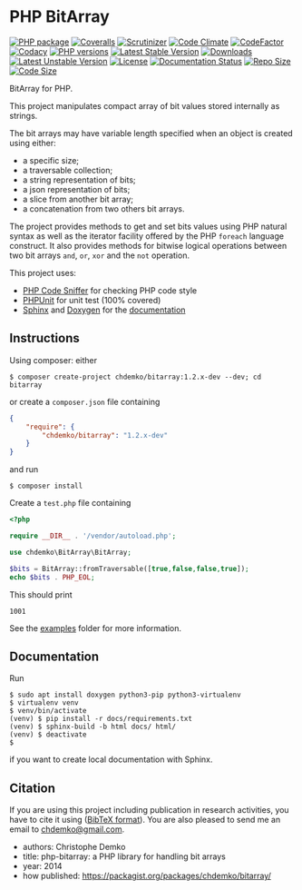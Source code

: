 PHP BitArray
============

[![PHP package](https://github.com/chdemko/php-bitarray/workflows/PHP%20Composer/badge.svg?branch=develop)](https://github.com/chdemko/php-bitarray/actions/workflows/php.yml)
[![Coveralls](https://img.shields.io/coveralls/chdemko/php-bitarray.svg?logo=Codecov&logoColor=white)](https://coveralls.io/r/chdemko/php-bitarray?branch=develop)
[![Scrutinizer](https://img.shields.io/scrutinizer/g/chdemko/php-bitarray/develop.svg?logo=scrutinizer)](https://scrutinizer-ci.com/g/chdemko/php-bitarray/?branch=develop)
[![Code Climate](https://codeclimate.com/github/chdemko/php-bitarray/badges/gpa.svg)](https://codeclimate.com/github/chdemko/php-bitarray/)
[![CodeFactor](https://img.shields.io/codefactor/grade/github/chdemko/php-bitarray/develop.svg?logo=codefactor)](https://www.codefactor.io/repository/github/chdemko/php-bitarray)
[![Codacy](https://img.shields.io/codacy/grade/4f8e197cf7654a8fa33c5ffe6b55b050.svg?logo=codacy)](https://app.codacy.com/gh/chdemko/php-bitarray/dashboard)
[![PHP versions](https://img.shields.io/packagist/dependency-v/chdemko/bitarray/php)](https://packagist.org/packages/chdemko/bitarray)
[![Latest Stable Version](https://img.shields.io/packagist/v/chdemko/bitarray.svg)](https://packagist.org/packages/chdemko/bitarray)
[![Downloads](https://img.shields.io/packagist/dt/chdemko/bitarray.svg)](https://packagist.org/packages/chdemko/bitarray)
[![Latest Unstable Version](https://poser.pugx.org/chdemko/bitarray/v/unstable.svg)](https://packagist.org/packages/chdemko/bitarray)
[![License](https://img.shields.io/github/license/chdemko/php-bitarray.svg)](https://raw.githubusercontent.com/chdemko/php-bitarray/develop/LICENSE)
[![Documentation Status](https://img.shields.io/readthedocs/php-bitarray.svg)](http://php-bitarray.readthedocs.io/en/latest/?badge=latest)
[![Repo Size](https://img.shields.io/github/repo-size/chdemko/php-bitarray.svg)](http://php-bitarray.readthedocs.io/en/latest/)
[![Code Size](https://img.shields.io/github/languages/code-size/chdemko/php-bitarray.svg)](http://php-bitarray.readthedocs.io/en/latest/)

BitArray for PHP.

This project manipulates compact array of bit values stored internally as strings.

The bit arrays may have variable length specified when an object is created using either:

* a specific size;
* a traversable collection;
* a string representation of bits;
* a json representation of bits;
* a slice from another bit array;
* a concatenation from two others bit arrays.

The project provides methods to get and set bits values using PHP natural syntax as well as the iterator facility offered by the PHP `foreach` language construct.
It also provides methods for bitwise logical operations between two bit arrays `and`, `or`, `xor` and the `not` operation.

This project uses:

* [PHP Code Sniffer](https://github.com/squizlabs/php_codesniffer) for checking PHP code style
* [PHPUnit](http://phpunit.de/) for unit test (100% covered)
* [Sphinx](https://www.sphinx-doc.org/) and [Doxygen](https://www.doxygen.nl/) for the
  [documentation](http://php-sorted-collections.readthedocs.io/en/latest/?badge=latest)


Instructions
------------

Using composer: either

~~~shell
$ composer create-project chdemko/bitarray:1.2.x-dev --dev; cd bitarray
~~~

or create a `composer.json` file containing

~~~json
{
    "require": {
        "chdemko/bitarray": "1.2.x-dev"
    }
}
~~~

and run

~~~shell
$ composer install
~~~

Create a `test.php` file containing

~~~php
<?php

require __DIR__ . '/vendor/autoload.php';

use chdemko\BitArray\BitArray;

$bits = BitArray::fromTraversable([true,false,false,true]);
echo $bits . PHP_EOL;
~~~

This should print

~~~console
1001
~~~

See the [examples](https://github.com/chdemko/php-bitarray/tree/master/examples) folder for more information.

Documentation
-------------

Run

~~~shell
$ sudo apt install doxygen python3-pip python3-virtualenv
$ virtualenv venv
$ venv/bin/activate
(venv) $ pip install -r docs/requirements.txt
(venv) $ sphinx-build -b html docs/ html/
(venv) $ deactivate
$
~~~

if you want to create local documentation with Sphinx.

Citation
--------

If you are using this project including publication in research activities, you have to cite it using ([BibTeX format](https://raw.github.com/chdemko/php-bitarray/develop/cite.bib)). You are also pleased to send me an email to chdemko@gmail.com.
* authors: Christophe Demko
* title: php-bitarray: a PHP library for handling bit arrays
* year: 2014
* how published: https://packagist.org/packages/chdemko/bitarray/

